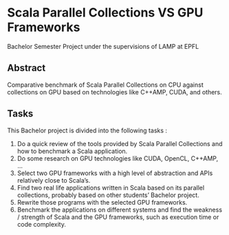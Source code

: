 # Scala Parallel Collections VS GPU Frameworks

Bachelor Semester Project under the supervisions of LAMP at EPFL


## Abstract

Comparative benchmark of Scala Parallel Collections on CPU against collections on GPU based on technologies like C++AMP, CUDA, and others.


## Tasks

This Bachelor project is divided into the following tasks :
 1. Do a quick review of the tools provided by Scala Parallel Collections and how to benchmark a Scala application.
 2. Do some research on GPU technologies like CUDA, OpenCL, C++AMP, ...
 3. Select two GPU frameworks with a high level of abstraction and APIs relatively close to Scala’s.
 4. Find two real life applications written in Scala based on its parallel collections, probably based on other students’ Bachelor project.
 5. Rewrite those programs with the selected GPU frameworks.
 6. Benchmark the applications on different systems and find the weakness / strength of Scala and the GPU frameworks, such as execution time or code complexity.

